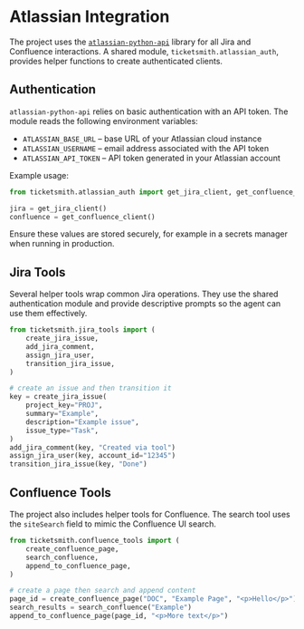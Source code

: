 # Atlassian Integration

The project uses the [`atlassian-python-api`](https://pypi.org/project/atlassian-python-api/) library for all Jira and Confluence interactions. A shared module, `ticketsmith.atlassian_auth`, provides helper functions to create authenticated clients.

## Authentication

`atlassian-python-api` relies on basic authentication with an API token. The module reads the following environment variables:

- `ATLASSIAN_BASE_URL` – base URL of your Atlassian cloud instance
- `ATLASSIAN_USERNAME` – email address associated with the API token
- `ATLASSIAN_API_TOKEN` – API token generated in your Atlassian account

Example usage:

```python
from ticketsmith.atlassian_auth import get_jira_client, get_confluence_client

jira = get_jira_client()
confluence = get_confluence_client()
```

Ensure these values are stored securely, for example in a secrets manager when running in production.

## Jira Tools

Several helper tools wrap common Jira operations. They use the shared
authentication module and provide descriptive prompts so the agent can
use them effectively.

```python
from ticketsmith.jira_tools import (
    create_jira_issue,
    add_jira_comment,
    assign_jira_user,
    transition_jira_issue,
)

# create an issue and then transition it
key = create_jira_issue(
    project_key="PROJ",
    summary="Example",
    description="Example issue",
    issue_type="Task",
)
add_jira_comment(key, "Created via tool")
assign_jira_user(key, account_id="12345")
transition_jira_issue(key, "Done")
```

## Confluence Tools

The project also includes helper tools for Confluence. The search tool uses
the `siteSearch` field to mimic the Confluence UI search.

```python
from ticketsmith.confluence_tools import (
    create_confluence_page,
    search_confluence,
    append_to_confluence_page,
)

# create a page then search and append content
page_id = create_confluence_page("DOC", "Example Page", "<p>Hello</p>")
search_results = search_confluence("Example")
append_to_confluence_page(page_id, "<p>More text</p>")
```
